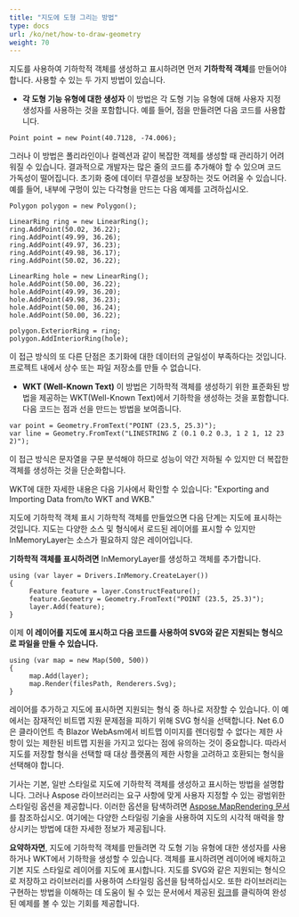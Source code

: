 ```yaml
---
title: "지도에 도형 그리는 방법"
type: docs
url: /ko/net/how-to-draw-geometry
weight: 70
---
```


지도를 사용하여 기하학적 객체를 생성하고 표시하려면 먼저 **기하학적 객체**를 만들어야 합니다. 사용할 수 있는 두 가지 방법이 있습니다.

- **각 도형 기능 유형에 대한 생성자**
이 방법은 각 도형 기능 유형에 대해 사용자 지정 생성자를 사용하는 것을 포함합니다. 예를 들어, 점을 만들려면 다음 코드를 사용합니다.

```
Point point = new Point(40.7128, -74.006);
```

그러나 이 방법은 폴리라인이나 컬렉션과 같이 복잡한 객체를 생성할 때 관리하기 어려워질 수 있습니다. 결과적으로 개발자는 많은 줄의 코드를 추가해야 할 수 있으며 코드 가독성이 떨어집니다. 초기화 중에 데이터 무결성을 보장하는 것도 어려울 수 있습니다. 예를 들어, 내부에 구멍이 있는 다각형을 만드는 다음 예제를 고려하십시오.

```
Polygon polygon = new Polygon();

LinearRing ring = new LinearRing();
ring.AddPoint(50.02, 36.22);
ring.AddPoint(49.99, 36.26);
ring.AddPoint(49.97, 36.23);
ring.AddPoint(49.98, 36.17);
ring.AddPoint(50.02, 36.22);

LinearRing hole = new LinearRing();
hole.AddPoint(50.00, 36.22);
hole.AddPoint(49.99, 36.20);
hole.AddPoint(49.98, 36.23);
hole.AddPoint(50.00, 36.24);
hole.AddPoint(50.00, 36.22);

polygon.ExteriorRing = ring;
polygon.AddInteriorRing(hole);
```

이 접근 방식의 또 다른 단점은 초기화에 대한 데이터의 균일성이 부족하다는 것입니다. 프로젝트 내에서 상수 또는 파일 저장소를 만들 수 없습니다.

- **WKT (Well-Known Text)**
이 방법은 기하학적 객체를 생성하기 위한 표준화된 방법을 제공하는 WKT(Well-Known Text)에서 기하학을 생성하는 것을 포함합니다. 다음 코드는 점과 선을 만드는 방법을 보여줍니다.

```
var point = Geometry.FromText("POINT (23.5, 25.3)");
var line = Geometry.FromText("LINESTRING Z (0.1 0.2 0.3, 1 2 1, 12 23 2)");
```

이 접근 방식은 문자열을 구문 분석해야 하므로 성능이 약간 저하될 수 있지만 더 복잡한 객체를 생성하는 것을 단순화합니다.

WKT에 대한 자세한 내용은 다음 기사에서 확인할 수 있습니다: "Exporting and Importing Data from/to WKT and WKB."

지도에 기하학적 객체 표시
기하학적 객체를 만들었으면 다음 단계는 지도에 표시하는 것입니다. 지도는 다양한 소스 및 형식에서 로드된 레이어를 표시할 수 있지만 InMemoryLayer는 소스가 필요하지 않은 레이어입니다.

**기하학적 객체를 표시하려면** InMemoryLayer를 생성하고 객체를 추가합니다.

```
using (var layer = Drivers.InMemory.CreateLayer())
{
     Feature feature = layer.ConstructFeature();
     feature.Geometry = Geometry.FromText("POINT (23.5, 25.3)");
     layer.Add(feature);
}
```

이제 **이 레이어를 지도에 표시하고 다음 코드를 사용하여 SVG와 같은 지원되는 형식으로 파일을 만들 수 있습니다.**

```
using (var map = new Map(500, 500))
{
     map.Add(layer);
     map.Render(filesPath, Renderers.Svg);
}
```

레이어를 추가하고 지도에 표시하면 지원되는 형식 중 하나로 저장할 수 있습니다. 이 예에서는 잠재적인 비트맵 지원 문제점을 피하기 위해 SVG 형식을 선택합니다. Net 6.0은 클라이언트 측 Blazor WebAsm에서 비트맵 이미지를 렌더링할 수 없다는 제한 사항이 있는 제한된 비트맵 지원을 가지고 있다는 점에 유의하는 것이 중요합니다. 따라서 지도를 저장할 형식을 선택할 때 대상 플랫폼의 제한 사항을 고려하고 호환되는 형식을 선택해야 합니다.

기사는 기본, 일반 스타일로 지도에 기하학적 객체를 생성하고 표시하는 방법을 설명합니다. 그러나 Aspose 라이브러리는 요구 사항에 맞게 사용자 지정할 수 있는 광범위한 스타일링 옵션을 제공합니다. 이러한 옵션을 탐색하려면 [Aspose.MapRendering 문서]( https://docs.aspose.com/gis/net/map-rendering/)를 참조하십시오. 여기에는 다양한 스타일링 기술을 사용하여 지도의 시각적 매력을 향상시키는 방법에 대한 자세한 정보가 제공됩니다.

**요약하자면**, 지도에 기하학적 객체를 만들려면 각 도형 기능 유형에 대한 생성자를 사용하거나 WKT에서 기하학을 생성할 수 있습니다. 객체를 표시하려면 레이어에 배치하고 기본 지도 스타일로 레이어를 지도에 표시합니다. 지도를 SVG와 같은 지원되는 형식으로 저장하고 라이브러리를 사용하여 스타일링 옵션을 탐색하십시오. 또한 라이브러리는 구현하는 방법을 이해하는 데 도움이 될 수 있는 문서에서 제공된 [링크]( https://github.com/aspose-gis/Aspose.GIS-for-.NET/tree/master/Showcases/Geo.Geometry.Viewer)를 클릭하여 완성된 예제를 볼 수 있는 기회를 제공합니다.
